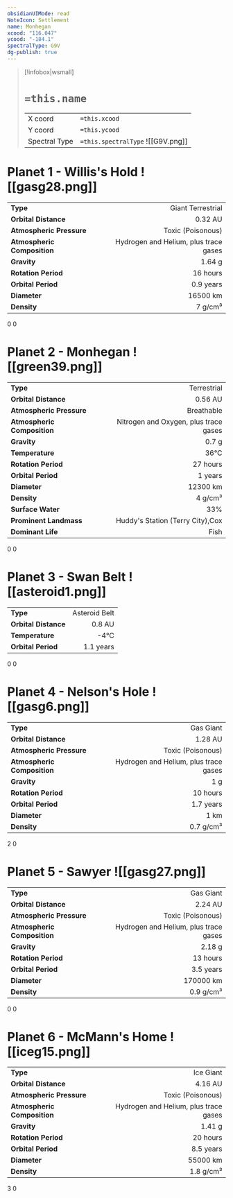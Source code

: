 ```yaml
---
obsidianUIMode: read
NoteIcon: Settlement
name: Monhegan
xcood: "116.047"
ycood: "-184.1"
spectralType: G9V
dg-publish: true
---
```

> [!infobox|wsmall]
> # `=this.name`
> | | |
> | - | - |
> | X coord | `=this.xcood` |
> | Y coord| `=this.ycood` |
> | Spectral Type | `=this.spectralType` ![[G9V.png]] |

# Planet 1 - Willis's Hold ![[gasg28.png]]
|                             |                           |
| --------------------------- | -------------------------:|
| **Type**                    |             Giant Terrestrial |
| **Orbital Distance**        |   0.32 AU |
| **Atmospheric Pressure**    |       Toxic (Poisonous) |
| **Atmospheric Composition** |      Hydrogen and Helium, plus trace gases |
| **Gravity**                 |        1.64 g |
| **Rotation Period**         |  16 hours |
| **Orbital Period** | 0.9 years |
| **Diameter**                |      16500 km | 
| **Density**                 |    7 g/cm³ |



0
0



# Planet 2 - Monhegan ![[green39.png]]
|                             |                           |
| --------------------------- | -------------------------:|
| **Type**                    |             Terrestrial |
| **Orbital Distance**        |   0.56 AU |
| **Atmospheric Pressure**    |       Breathable |
| **Atmospheric Composition** |      Nitrogen and Oxygen, plus trace gases |
| **Gravity**                 |        0.7 g |
| **Temperature**             |    36°C |
| **Rotation Period**         |  27 hours |
| **Orbital Period** | 1 years |
| **Diameter**                |      12300 km | 
| **Density**                 |    4 g/cm³ |
| **Surface Water**           |           33% | 
| **Prominent Landmass**      |         Huddy's Station (Terry City),Cox | 
| **Dominant Life**           |         Fish |



0
0



# Planet 3 - Swan Belt ![[asteroid1.png]]
|                             |                           |
| --------------------------- | -------------------------:|
| **Type**                    |             Asteroid Belt |
| **Orbital Distance**        |   0.8 AU |
| **Temperature**             |    -4°C |
| **Orbital Period** | 1.1 years |



0
0



# Planet 4 - Nelson's Hole ![[gasg6.png]]
|                             |                           |
| --------------------------- | -------------------------:|
| **Type**                    |             Gas Giant |
| **Orbital Distance**        |   1.28 AU |
| **Atmospheric Pressure**    |       Toxic (Poisonous) |
| **Atmospheric Composition** |      Hydrogen and Helium, plus trace gases |
| **Gravity**                 |        1 g |
| **Rotation Period**         |  10 hours |
| **Orbital Period** | 1.7 years |
| **Diameter**                |      1 km | 
| **Density**                 |    0.7 g/cm³ |



2
0



# Planet 5 - Sawyer ![[gasg27.png]]
|                             |                           |
| --------------------------- | -------------------------:|
| **Type**                    |             Gas Giant |
| **Orbital Distance**        |   2.24 AU |
| **Atmospheric Pressure**    |       Toxic (Poisonous) |
| **Atmospheric Composition** |      Hydrogen and Helium, plus trace gases |
| **Gravity**                 |        2.18 g |
| **Rotation Period**         |  13 hours |
| **Orbital Period** | 3.5 years |
| **Diameter**                |      170000 km | 
| **Density**                 |    0.9 g/cm³ |



0
0



# Planet 6 - McMann's Home ![[iceg15.png]]
|                             |                           |
| --------------------------- | -------------------------:|
| **Type**                    |             Ice Giant |
| **Orbital Distance**        |   4.16 AU |
| **Atmospheric Pressure**    |       Toxic (Poisonous) |
| **Atmospheric Composition** |      Hydrogen and Helium, plus trace gases |
| **Gravity**                 |        1.41 g |
| **Rotation Period**         |  20 hours |
| **Orbital Period** | 8.5 years |
| **Diameter**                |      55000 km | 
| **Density**                 |    1.8 g/cm³ |



3
0



